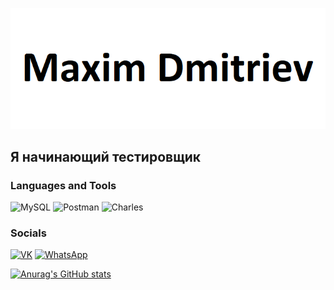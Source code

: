 ![Header](https://github.com/Maxim3613/Maxim3613/blob/main/assets/header.png)

## Я начинающий тестировщик

### Languages and Tools
![MySQL](https://img.shields.io/badge/-MySQL-090909?style=for-the-badge&logo=MySQL)
![Postman](https://img.shields.io/badge/-Postman-090909?style=for-the-badge&logo=Postman)
![Charles](https://img.shields.io/badge/-Charles-090909?style=for-the-badge&logo=Charles)

### Socials
[![VK](https://img.shields.io/badge/-VK-090909?style=for-the-badge&logo=VK)](https://vk.com/id145843304)
[![WhatsApp](https://img.shields.io/badge/-WhatsApp-090909?style=for-the-badge&logo=WhatsApp)](+79113642991)

[![Anurag's GitHub stats](https://github-readme-stats.vercel.app/api?username=Maxim3613&show_icons=true)](https://github.com/anuraghazra/github-readme-stats)
<!--
**Maxim3613/Maxim3613** is a ✨ _special_ ✨ repository because its `README.md` (this file) appears on your GitHub profile.

Here are some ideas to get you started:

- 🔭 I’m currently working on ...
- 🌱 I’m currently learning ...
- 👯 I’m looking to collaborate on ...
- 🤔 I’m looking for help with ...
- 💬 Ask me about ...
- 📫 How to reach me: ...
- 😄 Pronouns: ...
- ⚡ Fun fact: ...
-->
